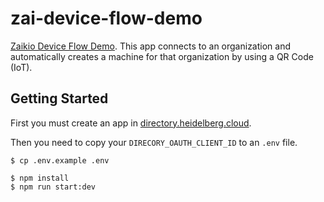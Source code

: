 # zai-device-flow-demo

[Zaikio Device Flow Demo](https://docs.zaiku.cloud/guide/oauth/device-flow.html). This app connects to an organization and automatically creates a machine for that organization by using a QR Code (IoT).

## Getting Started

First you must create an app in [directory.heidelberg.cloud](https://directory.heidelberg.cloud/).

Then you need to copy your `DIRECORY_OAUTH_CLIENT_ID` to an `.env` file.

```
$ cp .env.example .env
```

```
$ npm install
$ npm run start:dev
```
